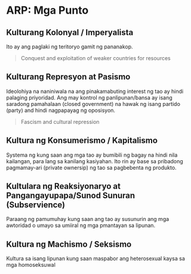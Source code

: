 # ARP: Mga Punto

## Kulturang Kolonyal / Imperyalista

Ito ay ang paglaki ng teritoryo gamit ng pananakop.

> Conquest and exploitation of weaker countries for resources

## Kulturang Represyon at Pasismo

Ideolohiya na naniniwala na ang pinakamabuting interest ng tao ay hindi palaging priyoridad. Ang may kontrol ng panlipunan/bansa ay isang saradong pamahalaan (closed government) na hawak ng isang partido (party) and hindi nagpapayag ng oposisyon.

> Fascism and cultural repression

## Kultura ng Konsumerismo / Kapitalismo

Systema ng kung saan ang mga tao ay bumibili ng bagay na hindi nila kailangan, para lang sa kanilang kasiyahan. Ito rin ay base sa pribadong pagmamay-ari (private ownersip) ng tao sa pagbebenta ng produkto.

## Kultulara ng Reaksiyonaryo at Pangangayupapa/Sunod Sunuran (Subservience)

Paraang ng pamumuhay kung saan ang tao ay susunurin ang mga awtoridad o umayo sa umiiral ng mga pmantayan sa lipunan.

## Kultura ng Machismo / Seksismo

Kultura sa isang lipunan kung saan maspabor ang heterosexual kaysa sa mga homoseksuwal
